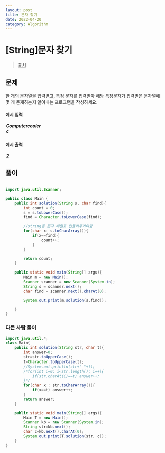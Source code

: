 ```yaml
---
layout: post
title: 문자 찾기
date: 2022-04-20
category: Algorithm
---
```


# [String]문자 찾기

> [출처](https://www.inflearn.com/course/%EC%9E%90%EB%B0%94-%EC%95%8C%EA%B3%A0%EB%A6%AC%EC%A6%98-%EB%AC%B8%EC%A0%9C%ED%92%80%EC%9D%B4-%EC%BD%94%ED%85%8C%EB%8C%80%EB%B9%84/)

## 문제

한 개의 문자열을 입력받고, 특정 문자를 입력받아 해당 특정문자가 입력받은 문자열에 몇 개 존재하는지 알아내는 프로그램을 작성하세요.

#### 예시 입력

<h5 style = "margin-top:3px; margin-left:2px;">
	Computercooler<br>
	c
</h5>

#### 예시 출력

<h5 style = "margin-top:3px; margin-left:2px;">2</h5>

## 풀이

```java

import java.util.Scanner;

public class Main {
    public int solution(String s, char find){
        int count = 0;
        s = s.toLowerCase();
        find = Character.toLowerCase(find);

        //string을 문자 배열로 만들어주어야함
        for(char x: s.toCharArray()){
            if(x==find){
                count++;
            }
        }

        return count;
    }

    public static void main(String[] args){
        Main m = new Main();
        Scanner scanner = new Scanner(System.in);
        String s = scanner.next();
        char find = scanner.next().charAt(0);

        System.out.print(m.solution(s,find));

    }
}
```

### 다른 사람 풀이

```java
import java.util.*;
class Main{
	public int solution(String str, char t){
		int answer=0;
		str=str.toUpperCase();
		t=Character.toUpperCase(t);
		//System.out.println(str+" "+t);
		/*for(int i=0; i<str.length(); i++){
			if(str.charAt(i)==t) answer++;
		}*/
		for(char x : str.toCharArray()){
			if(x==t) answer++;
		}
		return answer;
	}

	public static void main(String[] args){
		Main T = new Main();
		Scanner kb = new Scanner(System.in);
		String str=kb.next();
		char c=kb.next().charAt(0);
		System.out.print(T.solution(str, c));
	}
}
```
